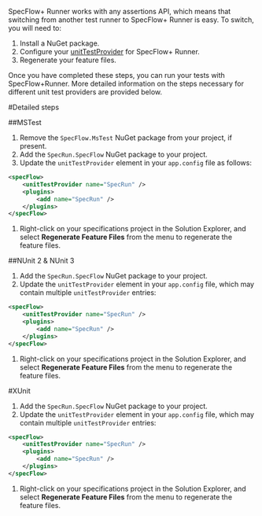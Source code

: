 SpecFlow+ Runner works with any assertions API, which means that switching from another test runner to SpecFlow+ Runner is easy. To switch, you will need to:

1. Install a NuGet package.
1. Configure your [unitTestProvider](http://www.specflow.org/documentation/Configuration/) for SpecFlow+ Runner.
1. Regenerate your feature files.

Once you have completed these steps, you can run your tests with SpecFlow+Runner. More detailed information on the steps necessary for different unit test providers are provided below.

#Detailed steps

##MSTest
1. Remove the `SpecFlow.MsTest` NuGet package from your project, if present.
1. Add the `SpecRun.SpecFlow` NuGet package to your project.
1. Update the `unitTestProvider` element in your `app.config` file as follows:

  ```xml
  <specFlow>
      <unitTestProvider name="SpecRun" /> 
      <plugins>
          <add name="SpecRun" />
      </plugins>
  </specFlow>
  ```

1. Right-click on your specifications project in the Solution Explorer, and select **Regenerate Feature Files** from the menu to regenerate the feature files.

##NUnit 2 & NUnit 3
1. Add the `SpecRun.SpecFlow` NuGet package to your project.
1. Update the `unitTestProvider` element in your `app.config` file, which may contain multiple `unitTestProvider` entries:

  ```xml
  <specFlow>
      <unitTestProvider name="SpecRun" />
      <plugins>
          <add name="SpecRun" />
      </plugins>
  </specFlow>
```

1. Right-click on your specifications project in the Solution Explorer, and select **Regenerate Feature Files** from the menu to regenerate the feature files.

#XUnit
1. Add the `SpecRun.SpecFlow` NuGet package to your project.
1. Update the `unitTestProvider` element in your `app.config` file, which may contain multiple `unitTestProvider` entries:
  
  ```xml
  <specFlow>
      <unitTestProvider name="SpecRun" /> 
      <plugins>
          <add name="SpecRun" />
      </plugins>
  </specFlow>
  ```

1. Right-click on your specifications project in the Solution Explorer, and select **Regenerate Feature Files** from the menu to regenerate the feature files.
